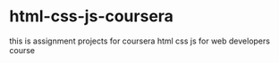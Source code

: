 # html-css-js-coursera
this is assignment projects for coursera html css js for web developers course

